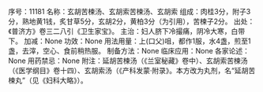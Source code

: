 序号：11181
名称：玄胡苦楝汤、玄胡索苦楝汤、玄胡索
组成：肉桂3分，附子3分，熟地黄1钱，炙甘草5分，玄胡2分，黄柏3分（为引用），苦楝子2分。
出处：《普济方》卷三二八引《卫生家宝》。
主治：妇人脐下冷撮痛，阴冷大寒，白带下。
加减：None
功效：None
用法用量：上(口父)咀，都作1服，水4盏，煎至1盏，去滓，空心、食前稍热服。
制备方法：None
临床应用：None
各家论述：None
用药禁忌：None
附注：延胡苦楝汤（《兰室秘藏》卷中）、玄胡索苦楝汤（《医学纲目》卷十四）、玄胡索汤（《产科发蒙·附录》。本方改为丸剂，名“延胡苦楝丸”（见《妇科大略》）。
